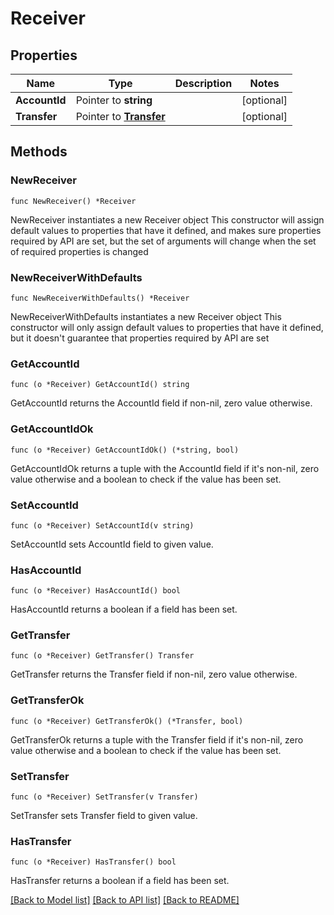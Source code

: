 # Receiver

## Properties

Name | Type | Description | Notes
------------ | ------------- | ------------- | -------------
**AccountId** | Pointer to **string** |  | [optional] 
**Transfer** | Pointer to [**Transfer**](Transfer.md) |  | [optional] 

## Methods

### NewReceiver

`func NewReceiver() *Receiver`

NewReceiver instantiates a new Receiver object
This constructor will assign default values to properties that have it defined,
and makes sure properties required by API are set, but the set of arguments
will change when the set of required properties is changed

### NewReceiverWithDefaults

`func NewReceiverWithDefaults() *Receiver`

NewReceiverWithDefaults instantiates a new Receiver object
This constructor will only assign default values to properties that have it defined,
but it doesn't guarantee that properties required by API are set

### GetAccountId

`func (o *Receiver) GetAccountId() string`

GetAccountId returns the AccountId field if non-nil, zero value otherwise.

### GetAccountIdOk

`func (o *Receiver) GetAccountIdOk() (*string, bool)`

GetAccountIdOk returns a tuple with the AccountId field if it's non-nil, zero value otherwise
and a boolean to check if the value has been set.

### SetAccountId

`func (o *Receiver) SetAccountId(v string)`

SetAccountId sets AccountId field to given value.

### HasAccountId

`func (o *Receiver) HasAccountId() bool`

HasAccountId returns a boolean if a field has been set.

### GetTransfer

`func (o *Receiver) GetTransfer() Transfer`

GetTransfer returns the Transfer field if non-nil, zero value otherwise.

### GetTransferOk

`func (o *Receiver) GetTransferOk() (*Transfer, bool)`

GetTransferOk returns a tuple with the Transfer field if it's non-nil, zero value otherwise
and a boolean to check if the value has been set.

### SetTransfer

`func (o *Receiver) SetTransfer(v Transfer)`

SetTransfer sets Transfer field to given value.

### HasTransfer

`func (o *Receiver) HasTransfer() bool`

HasTransfer returns a boolean if a field has been set.


[[Back to Model list]](../README.md#documentation-for-models) [[Back to API list]](../README.md#documentation-for-api-endpoints) [[Back to README]](../README.md)


